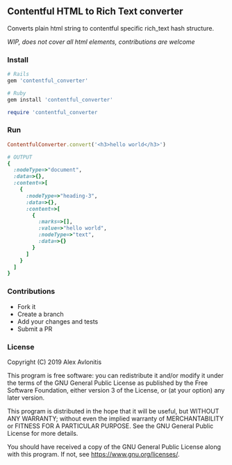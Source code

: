 ## Contentful HTML to Rich Text converter

Converts plain html string to contentful specific rich_text hash structure.

*WIP, does not cover all html elements, contributions are welcome*

### Install
```ruby
# Rails
gem 'contentful_converter'

# Ruby
gem install 'contentful_converter'

require 'contentful_converter

```

### Run

```ruby
ContentfulConverter.convert('<h3>hello world</h3>')

# OUTPUT
{
  :nodeType=>"document",
  :data=>{},
  :content=>[
    {
      :nodeType=>"heading-3",
      :data=>{},
      :content=>[
        {
          :marks=>[],
          :value=>"hello world",
          :nodeType=>"text",
          :data=>{}
        }
      ]
    }
  ]
}

```

### Contributions
* Fork it
* Create a branch
* Add your changes and tests
* Submit a PR

### License

Copyright (C) 2019 Alex Avlonitis

This program is free software: you can redistribute it and/or modify
it under the terms of the GNU General Public License as published by
the Free Software Foundation, either version 3 of the License, or
(at your option) any later version.

This program is distributed in the hope that it will be useful,
but WITHOUT ANY WARRANTY; without even the implied warranty of
MERCHANTABILITY or FITNESS FOR A PARTICULAR PURPOSE.  See the
GNU General Public License for more details.

You should have received a copy of the GNU General Public License
along with this program.  If not, see <https://www.gnu.org/licenses/>.

